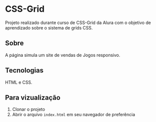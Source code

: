 # CSS-Grid

Projeto realizado durante curso de CSS-Grid da Alura com o objetivo de aprendizado sobre o sistema de grids CSS.

## Sobre
 
 A página simula um site de vendas de Jogos responsivo.
 
 ## Tecnologias 
 
 HTML e CSS.
 
 ## Para vizualização 
 
 1. Clonar o projeto 
 2. Abrir o arquivo `index.html` em seu navegador de preferência
